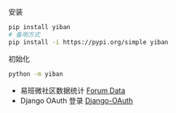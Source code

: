 安装

```sh
pip install yiban
# 备用方式
pip install -i https://pypi.org/simple yiban 
```

初始化

```sh
python -m yiban
```

- 易班微社区数据统计 [Forum Data](./../../tree/Forum-Data)
- Django OAuth 登录 [Django-OAuth](./../../tree/Django-OAuth)

